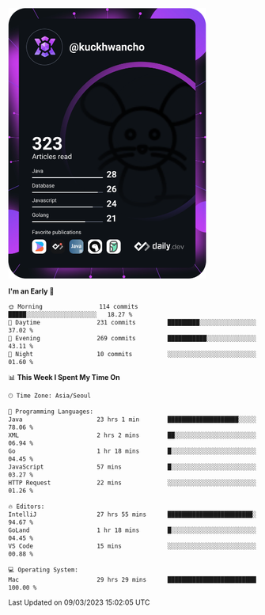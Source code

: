<a href="https://app.daily.dev/kuckhwancho"><img src="https://github.com/kuckjwi0928/kuckjwi0928/blob/master/devcard.svg" width="400" alt="Kuckjwi Devcard"/></a>

<!--START_SECTION:waka-->
**I'm an Early 🐤** 

```text
🌞 Morning                114 commits         █████░░░░░░░░░░░░░░░░░░░░   18.27 % 
🌆 Daytime                231 commits         █████████░░░░░░░░░░░░░░░░   37.02 % 
🌃 Evening                269 commits         ███████████░░░░░░░░░░░░░░   43.11 % 
🌙 Night                  10 commits          ░░░░░░░░░░░░░░░░░░░░░░░░░   01.60 % 
```


📊 **This Week I Spent My Time On** 

```text
🕑︎ Time Zone: Asia/Seoul

💬 Programming Languages: 
Java                     23 hrs 1 min        ████████████████████░░░░░   78.06 % 
XML                      2 hrs 2 mins        ██░░░░░░░░░░░░░░░░░░░░░░░   06.94 % 
Go                       1 hr 18 mins        █░░░░░░░░░░░░░░░░░░░░░░░░   04.45 % 
JavaScript               57 mins             █░░░░░░░░░░░░░░░░░░░░░░░░   03.27 % 
HTTP Request             22 mins             ░░░░░░░░░░░░░░░░░░░░░░░░░   01.26 % 

🔥 Editors: 
IntelliJ                 27 hrs 55 mins      ████████████████████████░   94.67 % 
GoLand                   1 hr 18 mins        █░░░░░░░░░░░░░░░░░░░░░░░░   04.45 % 
VS Code                  15 mins             ░░░░░░░░░░░░░░░░░░░░░░░░░   00.88 % 

💻 Operating System: 
Mac                      29 hrs 29 mins      █████████████████████████   100.00 % 
```


 Last Updated on 09/03/2023 15:02:05 UTC
<!--END_SECTION:waka-->
